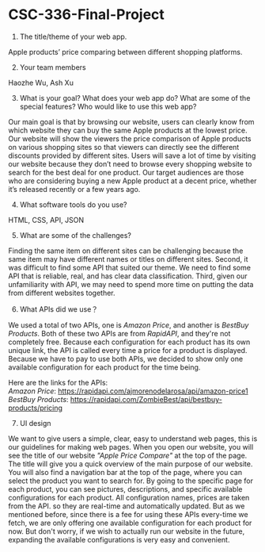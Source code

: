 # CSC-336-Final-Project

1. The title/theme of your web app.

Apple products’ price comparing between different shopping platforms. 
 
2. Your team members

Haozhe Wu, Ash Xu
 
3. What is your goal? What does your web app do?  What are some of the special features?  Who would like to use this web app?

Our main goal is that by browsing our website, users can clearly know from which website they can buy the same Apple products at the lowest price. 
Our website will show the viewers the price comparison of Apple products on various shopping sites so that viewers can directly see the different discounts provided by different sites. 
Users will save a lot of time by visiting our website because they don’t need to browse every shopping website to search for the best deal for one product. 
Our target audiences are those who are considering buying a new Apple product at a decent price, whether it’s released recently or a few years ago. 

4.  What software tools do you use? 

HTML, CSS, API, JSON
 
5. What are some of the challenges? 

Finding the same item on different sites can be challenging because the same item may have different names or titles on different sites.
Second, it was difficult to find some API that suited our theme. We need to find some API that is reliable, real, and has clear data classification. 
Third, given our unfamiliarity with API, we may need to spend more time on putting the data from different websites together. 

6. What APIs did we use？

We used a total of two APIs, one is _Amazon Price_, and another is _BestBuy Products_. Both of these two APIs are from _RapidAPI_, and they're not completely free.
Because each configuration for each product has its own unique link, the API is called every time a price for a product is displayed.
Because we have to pay to use both APIs, we decided to show only one available configuration for each product for the time being.

Here are the links for the APIs:  
_Amazon Price_: https://rapidapi.com/ajmorenodelarosa/api/amazon-price1  
_BestBuy Products_: https://rapidapi.com/ZombieBest/api/bestbuy-products/pricing  

7. UI design

We want to give users a simple, clear, easy to understand web pages, this is our guidelines for making web pages.
When you open our website, you will see the title of our website _"Apple Price Compare"_ at the top of the page.
The title will give you a quick overview of the main purpose of our website.
You will also find a navigation bar at the top of the page, where you can select the product you want to search for.
By going to the specific page for each product, you can see pictures, descriptions, and specific available configurations for each product.
All configuration names, prices are taken from the API. so they are real-time and automatically updated.
But as we mentioned before, since there is a fee for using these APIs every-time we fetch, we are only offering one available configuration for each product for now.
But don't worry, if we wish to actually run our website in the future, expanding the available configurations is very easy and convenient.
